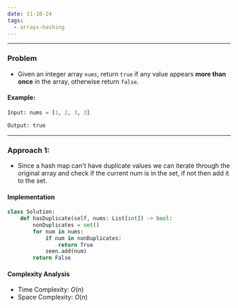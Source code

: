 ```yaml
---
date: 11-10-24
tags:
  - arrays-hashing
---
```

---
### Problem

- Given an integer array `nums`, return `true` if any value appears **more than once** in the array, otherwise return `false`.

#### Example:

```python
Input: nums = [1, 2, 3, 3]

Output: true
```

---
### Approach 1: 

- Since a hash map can't have duplicate values we can iterate through the original array and check if the current num is in the set, if not then add it to the set.
#### Implementation

```python
class Solution:
    def hasDuplicate(self, nums: List[int]) -> bool:
        nonDuplicates = set()
        for num in nums:
            if num in nonDuplicates:
                return True
            seen.add(num)
        return False
```

#### Complexity Analysis

- Time Complexity: $O(n)$
- Space Complexity: $O(n)$

